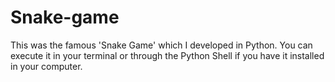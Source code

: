 # Snake-game
This was the famous 'Snake Game' which I developed in Python. 
You can execute it in your terminal or through the Python Shell if you have it installed in your computer. 